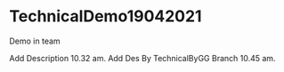 # TechnicalDemo19042021
Demo in team

Add Description 10.32 am.
Add Des By TechnicalByGG Branch 10.45 am.
